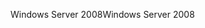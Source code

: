 <span data-ttu-id="3ee45-101">Windows Server 2008</span><span class="sxs-lookup"><span data-stu-id="3ee45-101">Windows Server 2008</span></span>